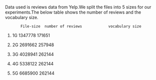 Data used is reviews data from Yelp.We split the files into 5 sizes for our experiments.The below table shows the number of reviews and the vocabulary size.



           File-size  number of reviews            vocabulary size

1. 1G        1347778  					         171651    

2. 2G        2691662                     257948

3. 3G	       4028941					           262144

4. 4G        5338122					           262144                                              

5. 5G	       6685900					           262144
